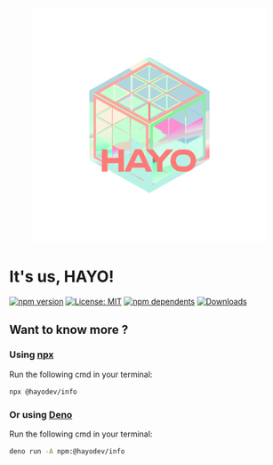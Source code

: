 <h1 align="center">
	<img width="420" src="media/hayo.svg" alt="HAYO">
</h1>

# It's us, HAYO!

[![npm version](https://img.shields.io/npm/v/@hayodev/create-litium-accelerator.svg)](https://www.npmjs.com/package/@hayodev/info)
[![License: MIT](https://img.shields.io/badge/License-MIT-yellow.svg)](https://opensource.org/licenses/MIT)
[![npm dependents](https://badgen.net/npm/dependents/@hayodev/create-litium-accelerator)](https://www.npmjs.com/package/@hayodev/info?activeTab=dependents)
[![Downloads](https://badgen.net/npm/dt/@hayodev/create-litium-accelerator)](https://www.npmjs.com/package/@hayodev/info)

## Want to know more ?

### Using [npx](https://docs.npmjs.com/cli/v8/commands/npx)

Run the following cmd in your terminal:

```bash
npx @hayodev/info
```

### Or using [Deno](https://docs.deno.com/runtime/getting_started/installation/) 

Run the following cmd in your terminal:

```bash
deno run -A npm:@hayodev/info
```